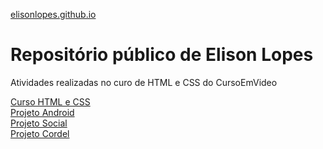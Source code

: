 
<a href="https://elisonlopes.github.io/">elisonlopes.github.io</a>

<h1> Repositório público de Elison Lopes </h1>
<p>Atividades realizadas no curo de HTML e CSS do CursoEmVideo</p>

<a href="https://github.com/elisonlopes/html-css">
    Curso HTML e CSS
</a> <br>
<a href="https://github.com/elisonlopes/projeto-android">
    Projeto Android
</a><br>
<a href="https://github.com/elisonlopes/projeto-social">
    Projeto Social
</a><br>
<a href="https://github.com/elisonlopes/projeto-cordel">
    Projeto Cordel
</a>

